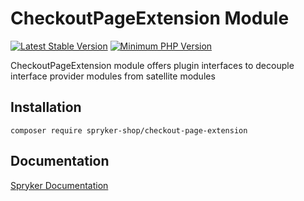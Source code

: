 # CheckoutPageExtension Module
[![Latest Stable Version](https://poser.pugx.org/spryker-shop/checkout-page-extension/v/stable.svg)](https://packagist.org/packages/spryker-shop/checkout-page-extension)
[![Minimum PHP Version](https://img.shields.io/badge/php-%3E%3D%207.3-8892BF.svg)](https://php.net/)

CheckoutPageExtension module offers plugin interfaces to decouple interface provider modules from satellite modules

## Installation

```
composer require spryker-shop/checkout-page-extension
```

## Documentation

[Spryker Documentation](https://academy.spryker.com/developing_with_spryker/module_guide/modules.html)

